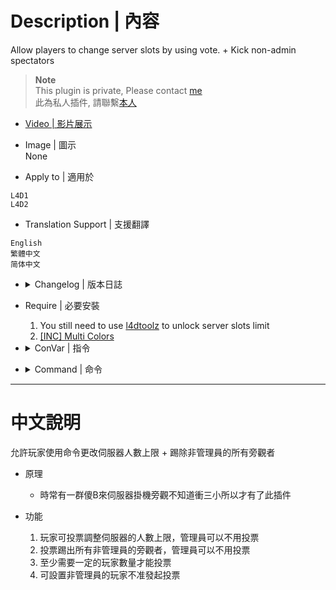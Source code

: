# Description | 內容
Allow players to change server slots by using vote. + Kick non-admin spectators

> __Note__ <br/>
This plugin is private, Please contact [me](https://github.com/fbef0102/Game-Private_Plugin#私人插件列表-private-plugins-list)<br/>
此為私人插件, 請聯繫[本人](https://github.com/fbef0102/Game-Private_Plugin#私人插件列表-private-plugins-list)

* [Video | 影片展示](https://youtu.be/HyKyNw80x7Y)

* Image | 圖示
<br/>None

* Apply to | 適用於
```
L4D1
L4D2
```

* Translation Support | 支援翻譯
```
English
繁體中文
简体中文
```

* <details><summary>Changelog | 版本日誌</summary>

	* v2.3
		* Initial Release
</details>

* Require | 必要安裝
	1. You still need to use [l4dtoolz](https://github.com/Accelerator74/l4dtoolz/releases) to unlock server slots limit
	2. [[INC] Multi Colors](https://forums.alliedmods.net/showthread.php?t=247770)

* <details><summary>ConVar | 指令</summary>

	* cfg/sourcemod/l4d_slot_vote.cfg
	```php
	// Pass vote percentage.
	sm_matchvotes_s "0.60"

	// If 1, Enabled this plugin.
	sm_slot_vote_enabled "1"

	// Maximum allowed number of server slots (this value must be equal or greater than sm_slot_vote_min).
	sm_slot_vote_max "28"

	// Minimum allowed number of server slots (this value must be equal or lesser than sm_slot_vote_max).
	sm_slot_vote_min "9"

	// Players with these flags have immune to be kicked in spectator team.
	sm_slotvote_immue_kick_flag "z"

	// If 1, players can type comamnd to votekick all non-admin spectators.
	sm_slotvote_kick_spec "1"

	// Minimum # of players in game to start the vote
	sm_slotvote_player_limit "3"

	// If 1, non-admin can not call vote to change slots or kick
	sm_slotvote_player_vote_block "1"
	```
</details>

* <details><summary>Command | 命令</summary>

	* **Vote to change Server Slots, Admin can change without vote (Require:Admin_Generic)**
		```php
		sm_slots <number>
		sm_maxslots <number>
		```
	* **Vote to kick all non-admin spectators, Admin can kick without vote (Require:Admin_Generic)**
		```php
		sm_nospec
		sm_nospecs
		sm_kickspec
		sm_kickspecs
		```
	* **Lock server slots Server, so nobody can change server slots (Server Console Only)**
		```php
		sm_lock_slots
		```
	* **Unlock server slots Server, so anyone can change server slots (Server Console Only)**
		```php
		sm_unlock_slots
		```
</details>

- - - -
# 中文說明
允許玩家使用命令更改伺服器人數上限 + 踢除非管理員的所有旁觀者

* 原理
	* 時常有一群傻B來伺服器掛機旁觀不知道衝三小所以才有了此插件

* 功能
	1. 玩家可投票調整伺服器的人數上限，管理員可以不用投票
	2. 投票踢出所有非管理員的旁觀者，管理員可以不用投票
	3. 至少需要一定的玩家數量才能投票
	4. 可設置非管理員的玩家不准發起投票